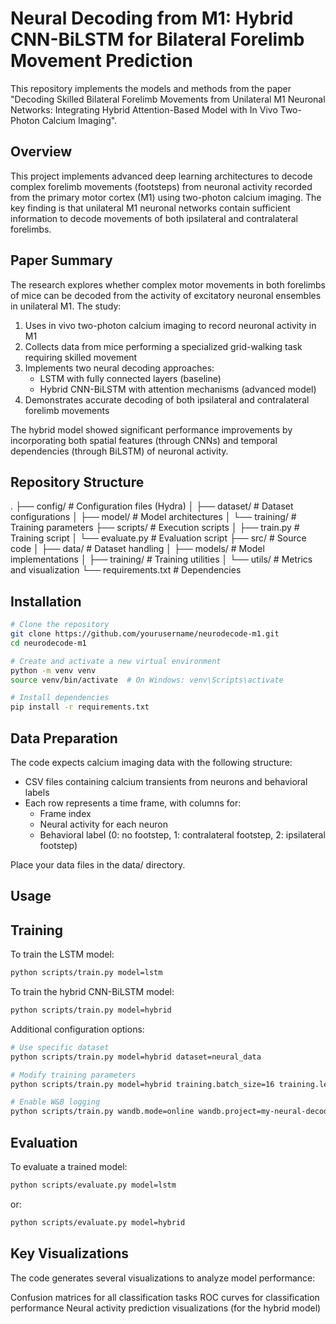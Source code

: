 # Neural Decoding from M1: Hybrid CNN-BiLSTM for Bilateral Forelimb Movement Prediction

This repository implements the models and methods from the paper "Decoding Skilled Bilateral Forelimb Movements from Unilateral M1 Neuronal Networks: Integrating Hybrid Attention-Based Model with In Vivo Two-Photon Calcium Imaging".

## Overview

This project implements advanced deep learning architectures to decode complex forelimb movements (footsteps) from neuronal activity recorded from the primary motor cortex (M1) using two-photon calcium imaging. The key finding is that unilateral M1 neuronal networks contain sufficient information to decode movements of both ipsilateral and contralateral forelimbs.

## Paper Summary

The research explores whether complex motor movements in both forelimbs of mice can be decoded from the activity of excitatory neuronal ensembles in unilateral M1. The study:

1. Uses in vivo two-photon calcium imaging to record neuronal activity in M1
2. Collects data from mice performing a specialized grid-walking task requiring skilled movement
3. Implements two neural decoding approaches:
   - LSTM with fully connected layers (baseline)
   - Hybrid CNN-BiLSTM with attention mechanisms (advanced model)
4. Demonstrates accurate decoding of both ipsilateral and contralateral forelimb movements

The hybrid model showed significant performance improvements by incorporating both spatial features (through CNNs) and temporal dependencies (through BiLSTM) of neuronal activity.

## Repository Structure
.
├── config/                # Configuration files (Hydra)
│   ├── dataset/          # Dataset configurations
│   ├── model/            # Model architectures
│   └── training/         # Training parameters
├── scripts/              # Execution scripts
│   ├── train.py          # Training script
│   └── evaluate.py       # Evaluation script
├── src/                  # Source code
│   ├── data/             # Dataset handling
│   ├── models/           # Model implementations
│   ├── training/         # Training utilities
│   └── utils/            # Metrics and visualization
└── requirements.txt      # Dependencies

## Installation
```bash
# Clone the repository
git clone https://github.com/yourusername/neurodecode-m1.git
cd neurodecode-m1

# Create and activate a new virtual environment
python -m venv venv
source venv/bin/activate  # On Windows: venv\Scripts\activate

# Install dependencies
pip install -r requirements.txt
```

## Data Preparation
The code expects calcium imaging data with the following structure:

- CSV files containing calcium transients from neurons and behavioral labels
- Each row represents a time frame, with columns for:
  - Frame index
  - Neural activity for each neuron
  - Behavioral label (0: no footstep, 1: contralateral footstep, 2: ipsilateral footstep)

Place your data files in the data/ directory.

## Usage
## Training

To train the LSTM model:
```bash
python scripts/train.py model=lstm
```

To train the hybrid CNN-BiLSTM model:
```bash
python scripts/train.py model=hybrid
```

Additional configuration options:
```bash
# Use specific dataset
python scripts/train.py model=hybrid dataset=neural_data

# Modify training parameters
python scripts/train.py model=hybrid training.batch_size=16 training.learning_rate=0.0005

# Enable W&B logging
python scripts/train.py wandb.mode=online wandb.project=my-neural-decoding
```

## Evaluation
To evaluate a trained model:
```bash
python scripts/evaluate.py model=lstm
```
or:
```bash
python scripts/evaluate.py model=hybrid
```

## Key Visualizations
The code generates several visualizations to analyze model performance:

Confusion matrices for all classification tasks
ROC curves for classification performance
Neural activity prediction visualizations (for the hybrid model)

